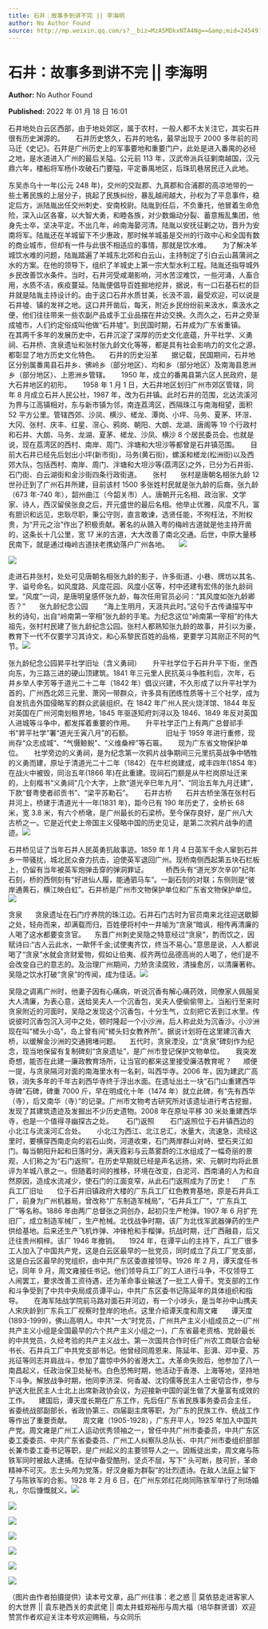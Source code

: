 ```yaml
---
title: 石井：故事多到讲不完 || 李海明
author: No Author Found
source: http://mp.weixin.qq.com/s?__biz=MzA5MDkxNTA4Ng==&amp;mid=2454911908&amp;idx=1&amp;sn=48ff5b97d2ec3ff99b400489764894a3&amp;chksm=87a233c5b0d5bad350e8c99a7e77855e191443c732cb7ae04f54b71a6a0c2028e17a4569d989#rd
---
```


# 石井：故事多到讲不完 || 李海明

**Author:** No Author Found

**Published:** 2022 年 01 月 18 日 16:01

石井地处白云区西部，由于地处郊区，属于农村，一般人都不太关注它，其实石井很有历史渊源的。      石井历史悠久，石井的地名，最早出现于 2000 多年前的司马迁《史记》。石井是广州历史上的军事要地和重要门户，此处是进入番禺的必经之地，是水道进入广州的最后关隘。公元前 113 年，汉武帝派兵征剿南越国，汉元鼎六年，楼船将军杨仆攻破石门要隘，平定番禺地区，后珠玑巷居民迁入此地。

东吴赤乌十一年(公元 248 年)，交州的交趾郡、九真郡和合浦郡的高凉地带的一些土著民族的上层分子，挑起了民族纠纷，暴乱越闹越大，孙权为了平息事件，稳定后方，派陆胤出任交州刺史、安南校尉。陆胤到任后，不负重托，他冒着生命危险，深入山区各寨，以大智大勇，和睦各族，对少数煽动分裂、蓄意叛乱集团，他身先士卒，坚决平定。不出几年，岭南海晏河清。陆胤以安抚征剿之功，晋升为安南将军。陆胤还在羊城留下不少惠政，那时候羊城虽是交州的行政中心和全国有数的商业城市，但却有一件与此很不相适应的事情，那就是饮水难。      为了解决羊城饮水难的问题，陆胤踏遍了羊城东北郊和白云山，主持制定了引白云山菖蒲涧之水的方案。在他的领导下，组织了羊城史上第一宗大型水利工程。陆胤还指导城外乡民改善饮水条件。当时，石井河受咸潮影响，河水苦涩难饮，一些河涌，人畜合用，水质不洁，疾疫蔓延。陆胤便倡导百姓掘地挖井，据说，有一口石基石栏的巨井就是陆胤主持设计的。由于这口石井水质甘美，长汲不涸，最受欢迎，可以说是石井墟、镇的发祥之地。这口井开凿后，每天，附近乡民纷纷前来汲水，乘汲水之便，他们往往带来一些农副产品或手工业品摆在井边交换。久而久之，石井之旁渐成墟市，人们约定俗成叫他做“石井墟”。到民国时期，石井成为广东省重镇。      在其两千多年的发展历史中，石井沉淀了深厚的历史文化底蕴，升平社学、义勇祠、石井桥、贪泉遗址和张村张九龄文化等等，都是具有社会影响力的文化之源，都彰显了地方历史文化特色。     石井的历史沿革       据记载，民国期间，石井地区分别属番禺县石井乡、佛岭乡（部分地区）、均和乡（部分地区）及南海县恩洲乡（部分地区）、上恩洲乡管辖。      1950 年，成立的番禺县第六区人民政府，是大石井地区的初形。      1958 年 1 月 1 日，大石井地区划归广州市郊区管辖，同年 8 月成立石井人民公社，1987 年，改为石井镇。此时石井的范围，北达流溪河为界与江高镇相对，东与新市镇为邻，南连荔湾区，西隔珠江与南海相望，面积 52 平方公里。管辖西郊、沙凤、横沙、槎龙、潭岗、小坪、马务、夏茅、环滘、大冈、张村、庆丰、红星、滘心、鸦岗、朝阳、大朗、龙湖、唐阁等 19 个行政村和石井、大朗、马务、龙湖、夏茅、槎龙、沙凤、横沙 8 个居民委员会。也就是说，现在荔湾区的西村、南岸、周门、泮塘和大坦沙等都曾是石井镇范围。      目前大石井已经先后划出小坪(新市街)，马务(黄石街)，螺溪和槎龙(松洲街)以及西郊大队，包括西村、南岸、周门、泮塘和大坦沙等(荔湾区)之外，已分为石井街、石门街、白云湖街和金沙街四条行政街道。      张村       张村是唐朝名相张九龄 12 世孙迁到了广州石井所建，目前该村 1500 多张姓村民就是张九龄的后裔。张九龄（673 年-740 年），韶州曲江（今韶关市）人。唐朝开元名相、政治家、文学家、诗人，西汉留侯张良之后，开元盛世的最后名相。他举止优雅，风度不凡，富有胆识和远见，忠耿尽职，秉公守则，直言敢谏，选贤任能，不徇枉法，不附权贵，为“开元之治”作出了积极贡献。著名的从赣入粤的梅岭古道就是他主持开凿的，这条长十几公里，宽 17 米的古道，大大改善了南北交通。后世，中原大量移民南下，就是通过梅岭古道扶老携幼落户广州各地。     ![](https://mmbiz.qpic.cn/mmbiz_jpg/PJWG74pLsMYCYRdEJSVygz2RiaicwbuSicMFBWjL6VmH1PjHB6rcnenElM54sF8tlkuSSeicaKtAac4MtjCtDPfhjA/640)

![](https://mmbiz.qpic.cn/mmbiz_png/PJWG74pLsMYCYRdEJSVygz2RiaicwbuSicMWLvibVdQ4aLuv5xZ7Dc2lIvVdlHJzJ9FbxatBxdksgWYBIYYaSc71bg/640)

走进石井张村，处处可见唐朝名相张九龄的影子，许多街道、小巷、牌坊以其名、字、谥号命名，如风度路、风度花园、风度小区等，村中还建有宏伟的张九龄祠堂。“风度”一词，是唐明皇感怀张九龄，每次任用官员必问：“其风度如张九龄卿否？”       张九龄纪念公园        “海上生明月，天涯共此时。”这句千古传诵描写中秋的诗句，出自“岭南第一宰相”张九龄的手笔。为纪念这位“岭南第一宰相”的伟大祖先，张村村民建了张九龄纪念公园。张村人都熟知张九龄的故事，并引以为豪，教育下一代不仅要学习其诗文，和心系黎民百姓的品格，更要学习其刚正不阿的气节。![](https://mmbiz.qpic.cn/mmbiz_png/PJWG74pLsMYCYRdEJSVygz2RiaicwbuSicMWLvibVdQ4aLuv5xZ7Dc2lIvVdlHJzJ9FbxatBxdksgWYBIYYaSc71bg/640)

张九龄纪念公园昇平社学旧址（含义勇祠）      升平社学位于石井升平下街，坐西向东，为三路三进的硬山顶建筑。1841 年三元里人民抗英斗争胜利后，次年，石井乡举人李芳等于道光二十二年（1842 年）倡议兴建，不久形成了以升平社学为首的，广州西北郊三元里、萧冈一带群众，许多具有团练性质等十三个社学，成为自发抗击外国侵略军的群众武装组织。在 1842 年广州人民火烧洋馆、1844 年反对英国在广州河南划租界地，1845 年驱逐知府刘浔以及 1846、1849 年反对英国人进城等斗争中，都发挥着重要的作用。      升平社学正门上有两广总督祁手书“昇平社学”署“道光壬寅八月”的石额。                 旧址于 1959 年进行重修，现尚存“众志成城”、“气慑鲸鲵”、“义维桑梓”等石匾。      现为广东省文物保护单位。      社学旁边的义勇祠，是为纪念第一次鸦片战争期间三元里抗英战争中牺牲的义勇而建，原址于清道光二十二年（1842）在牛栏岗建成，咸丰四年(1854 年)在战火中被毁，同治五年(1866 年)在此重建。现祠石门额是从牛栏岗原址迁来的，上刻楷书“义勇祠”几个大字，上款“道光辛巳年九月”、“同治五年九月迁建”，下款“督粤使者祁贡书”、“梁平苏勒石”。      石井古桥       石井古桥坐落在张村石井河上，桥建于清道光十一年(1831 年)，距今已有 190 年历史了，全桥长 68 米，宽 3.8 米，有六个桥墩，是广州最长的石梁桥。至今保存良好，是广州八大古桥之一。它是近代史上帝国主义侵略中国的历史见证，是第二次鸦片战争的遗迹。![](https://mmbiz.qpic.cn/mmbiz_jpg/PJWG74pLsMYCYRdEJSVygz2RiaicwbuSicMhVNhZAHIibubbGBHxQbV7uvv9jXYjNlAQC4GLHicnicF9jibS9Ns998RnA/640)

石井桥见证了当年石井人民英勇抗敌事迹。1859 年 1 月 4 日英军千余人窜到石井乡一带骚扰，城北民众奋力抗击，迫使英军退回广州。现桥南侧西起第五块石栏板上，仍留有当年被英军炮弹击穿的弹洞罪证。         桥西头有“道光岁次辛卯”纪年石刻，桥的西侧刻有“好进仙人履，能通驷马车”。一副石刻的对联；东侧则是“彼岸通黄石，横江映白虹”。石井桥是广州市文物保护单位和广东省文物保护单位。![](https://mmbiz.qpic.cn/mmbiz_jpg/PJWG74pLsMYCYRdEJSVygz2RiaicwbuSicM8wGkg0ngTicPqJIutquZOkEEJIqz4wFJMPWTZzgWb1icXiaUVv9ZRzKoA/640)

贪泉　   贪泉遗址在石门疗养院的珠江边。石井石门古时为官员南来北往迎送歇脚之处，轻舟而来，却满载而归，百姓便将村中一井喻为“贪泉”暗讽，相传再清廉的人喝了这水都要变贪官。　   东晋广州刺史吴隐之特意经过“贪泉”，酌而饮之，因赋诗曰:“古人云此水，一歃怀千金;试使夷齐饮，终当不易心。”意思是说，人人都说喝了“贪泉”水就会贪财爱物，假如让伯夷、叔齐两位品德高尚的人喝了，他们是不会改变自己的意志的。及治理广州期间，力矫贪渎腐败，清操愈厉，以清廉著称。吴隐之饮水打破“贪泉”的传闻，成为佳话。![](https://mmbiz.qpic.cn/mmbiz_jpg/PJWG74pLsMYCYRdEJSVygz2RiaicwbuSicMlkDsSYTPSiabKiawjFt2ib5W4AkYxl651LIvEZIicHibPLFE9RlnBwU60SQ/640)

吴隐之调离广州时，他妻子因有心痛病，听说沉香有解心痛药效，同僚家人佩服吴大人清廉，为表心意，送给吴夫人一个沉香包，吴夫人便偷偷带上。当船行至来时贪泉附近的河面时，吴隐之发现这个沉香包，十分生气，立刻把它丢到江水里。传说彼时沉香包沉入河中之处，顿时隆起一个小沙洲，后人称此处为沉香沙。小沙洲现在叫“槎头小岛”，岛上曾有间“槎头妇女教养所”。据说计划将在这里建沉香大桥，以缓解金沙洲的交通拥堵问题。　   五代时，贪泉湮没，立“贪泉”碑刻作为纪念，现当地保留有复制碑刻“贪泉遗址”，是广州市登记保护文物单位。      我突发奇想，能否在此建一廉政教育场所，让当官的都来这里接受廉洁教育呢？      顺便一提，与贪泉隔河对面的南海里水有一名刹，叫西华寺。2006 年，因为建武广高铁，消失多年的千年古刹西华寺终于浮出水面。在遗址出土一块“石门山重建西华寺碑”石碑，碑重 7000 斤，早在明成化十年（1474 年）就立此碑，有“先有西华（寺），后又南华（寺）”的记录。广州市文物考古研究所对该遗址进行考古挖掘，发现了其建筑遗迹及发掘出不少历史遗物。2008 年在原址平移 30 米处重建西华寺，也是一个值得寻幽探古之处。　     石门返照        石门返照位于石井镇西边的小北江与流溪河汇合处。      小北江为西江、北江总汇，水量大，流速急，流经这里时，要横穿西南走向的岩石山岗，河道收束，石门两岸群山对峙、壁石夹江如门。每当朝阳升起和日落时分，满天霞彩与云蒸雾蔚的江水组成了一幅奇丽的景观，人们称之为“石门返照”。在历史早期就已经是声名远扬，宋、元朝时均将此景评为羊城八景之一。但随着时间的推移，环境在改变，白泥河、西南涌的人为和自然原因，造成水流减少，使石门的江面变窄，从此石门返照成为了历史！     广东兵工厂旧址       位于石井旧镇政府大楼的广东兵工厂红色教育基地，原是石井兵工厂，前身为广州机器局，曾改称“广东制造军械局”，“石井兵工厂”，“广东兵工厂”等名称。1886 年由两广总督张之洞创办，起初只生产枪弹。1907 年 6 月扩充旧厂，成立制造军械厂，生产枪械。北伐战争时期，该厂为北伐军武器弹药的生产供给基地。后来还生产飞机炸弹、冲锋枪和手榴弹。抗战时期，迁广西融县，后又迁往贵州桐梓。该厂 1946 年撤销。     1924 年，在谭平山的主持下，兵工厂很多工人加入了中国共产党，这是白云区最早的一批党员，同时成立了兵工厂党支部，这是白云区最早的党组织，由中共广东区委直接领导。1926 年 2 月，谭天度任书记，同年 9 月，周文雍接任书记。他们领导兵工厂的工人进行斗争，不仅领导工人闹罢工，要求改善工资待遇，还为革命事业输送了一批工人骨干。党支部的工作和斗争受到了中共中央局成员谭平山，中共广东区委书记陈延年的具体组织和指导。      在海军陆战学院前马路对面石井河边，有一个小埗头，是当年孙中山携夫人宋庆龄到广东兵工厂视察时登岸的地点。这里介绍谭天度和周文雍       谭天度(1893-1999)，佛山高明人。中共“一大”时党员，广州共产主义小组成员之一(广州共产主义小组是全国最早的六个共产主义小组之一)，广东省最老资格、党龄最长的中共党员，久经考验的共产主义战士。第一次国共合作时任广州农工商联合会秘书长、石井兵工厂中共党支部书记。他曾经同周恩来、陈延年、彭湃、邓中夏、苏兆征等同志并肩战斗，参加了震惊中外的省港大工。大革命失败后，他参加了八一南昌起义，任政治保卫处秘书。白色恐怖时期，他活动于香港、上海等地，坚持地下斗争。解放战争时期，他同李济深、何香凝、沈钧儒等民主人士密切合作，参与护送大批民主人士北上出席新政协会议，为迎接新中国的诞生做了大量富有成效的工作。　   建国后，谭天度长期在广东工作，先后任广东省民族事务委员会主任，省委统战部副部长，省政协第三、四届副主席等职，为广东的民族工作、统战工作等作出了重要贡献。      周文雍（1905-1928），广东开平人，1925 年加入中国共产党。周文雍是广州工人运动优秀领袖之一，曾任中共广州市委委员，中共广东区委工委委员、中共广东省委委员、广州工人纠察队总队长、中共广州市委组织部部长兼市委工委书记等职，是广州起义的主要领导人之一。因叛徒出卖，周文雍与陈铁军同时被敌人逮捕。在狱中备受酷刑，坚贞不屈，写下“ 头可断，肢可折，革命精神不可灭。志士头颅为党落，好汉身躯为群裂”的壮烈遗诗。在敌人法庭上留下了与陈铁军的合影。1928 年 2 月 6 日，在广州东郊红花岗同陈铁军举行了刑场婚礼，尔后慷慨就义。![](https://mmbiz.qpic.cn/mmbiz_jpg/PJWG74pLsMYCYRdEJSVygz2RiaicwbuSicMxf3wDgxq2vIys60Wbe5lKo6W5RhGp5hlYctMeT265CMHzZ9q7eqYibQ/640)

![](https://mmbiz.qpic.cn/mmbiz_jpg/PJWG74pLsMYCYRdEJSVygz2RiaicwbuSicMc2UdQnyBJjFwMw9G5IBEjBbXSOIyEjQqevkzhBrqSnlsys3jQKMicZw/640)

![](https://mmbiz.qpic.cn/mmbiz_jpg/PJWG74pLsMYCYRdEJSVygz2RiaicwbuSicMM0OYMrTy8hkMIQ3MRyKE5ytnSrXgJT2Mic4VBFv3OMoUDh55o0cOJkA/640)

![](https://mmbiz.qpic.cn/mmbiz_jpg/PJWG74pLsMYCYRdEJSVygz2RiaicwbuSicMdxC9BMjow9dVibZhdCOOSw2icGAVPclnzStnmsw3WtVN1NBJiaOicQcGKw/640)

![](https://mmbiz.qpic.cn/mmbiz_jpg/PJWG74pLsMYCYRdEJSVygz2RiaicwbuSicMZAfT5GkMvwUVTCYDSv4IhbP49GR2r5z7rudqcYUIg133vVgRgu51YQ/640)

![](https://mmbiz.qpic.cn/mmbiz_jpg/PJWG74pLsMYCYRdEJSVygz2RiaicwbuSicMqlJk3eZNcbjmuAZPTm1kPCgzc1DNXrVibHncdpvtmIerDXmiaC8Jct9Q/640)

![](https://mmbiz.qpic.cn/mmbiz_jpg/PJWG74pLsMYCYRdEJSVygz2RiaicwbuSicM3Oaa14T9XXVuJ5b3eNzv3CTDpSGicsbm4RgLJCoHZ5GsUZldBicwRFKQ/640)

（图片由作者拍摄提供）读本号文章，品广州往事：老之惑 || 莫依慈走进客家人的大世界 || 袁东艳西关的卖武佬 || 南太井蛙郑裕彤与周大福（培华群贤谱）欢迎赞赏作者欢迎关注本号欢迎赐稿，与众同乐
